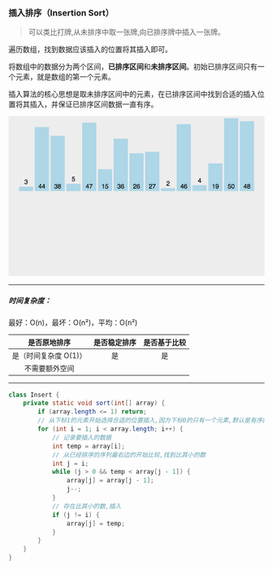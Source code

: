 ### 插入排序（Insertion Sort）

> 可以类比打牌,从未排序中取一张牌,向已排序牌中插入一张牌。

遍历数组，找到数据应该插入的位置将其插入即可。

将数组中的数据分为两个区间，**已排序区间**和**未排序区间**。初始已排序区间只有一个元素，就是数组的第一个元素。

插入算法的核心思想是取未排序区间中的元素，在已排序区间中找到合适的插入位置将其插入，并保证已排序区间数据一直有序。

![](img/InsertionSort/insertionSort.gif)

---

##### 时间复杂度：

最好：O(n)，最坏：O(n²)，平均：O(n²)

|    是否原地排序     | 是否稳定排序 | 是否基于比较 |
|:-------------:|:------:|:------:|
| 是（时间复杂度 O(1)） |   是    |   是    |
|    不需要额外空间    |        |        |

---

```Java
class Insert {
    private static void sort(int[] array) {
        if (array.length <= 1) return;
        // 从下标1的元素开始选择合适的位置插入,因为下标0的只有一个元素,默认是有序的
        for (int i = 1; i < array.length; i++) {
            // 记录要插入的数据
            int temp = array[i];
            // 从已经排序的序列最右边的开始比较,找到比其小的数
            int j = i;
            while (j > 0 && temp < array[j - 1]) {
                array[j] = array[j - 1];
                j--;
            }
            // 存在比其小的数,插入
            if (j != i) {
                array[j] = temp;
            }
        }
    }
}
```


